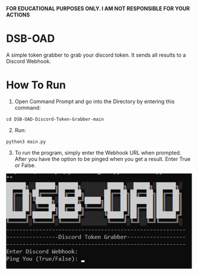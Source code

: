 **FOR EDUCATIONAL PURPOSES ONLY. I AM NOT RESPONSIBLE FOR YOUR ACTIONS**
# DSB-OAD
A simple token grabber to grab your discord token. It sends all results to a Discord Webhook.

# How To Run

1. Open Command Prompt and go into the Directory by entering this command:
```
cd DSB-OAD-Discord-Token-Grabber-main
```

2. Run:
```
python3 main.py
```

3. To run the program, simply enter the Webhook URL when prompted. After you have the option to be pinged when you get a result. Enter True or False.

![Screenshot](https://github.com/KaiSimpson13123/DSB-OAD-Discord-Token-Grabber/blob/main/scrn.jpg?raw=true)
